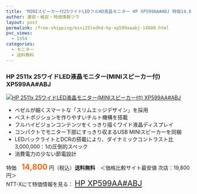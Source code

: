 ```yaml
---
title: 'MINIスピーカー付25ワイドLEDフルHD液晶モニター HP XP599AA#ABJ 特価14,800円！送料無料！'
author: 激安・格安・特価情報ツウ
layout: post
permalink: /free-shipping/mini25ledhd-hp-xp599aaabj-14800.html
pvc_views:
  - 1354
categories:
  - モニター
  - 送料無料
---
```

### HP 2511x 25ワイドLED液晶モニター(MINIスピーカー付) XP599AA#ABJ

<div class="img-bg2 img_L">
  <a href="http://px.a8.net/svt/ejp?a8mat=ZYP6S+8IMA3E+S1Q+BWGDT&a8ejpredirect=http://nttxstore.jp/_II_HP13677620" target="_blank" title="HP 2511x 25ワイドLED液晶モニター(MINIスピーカー付) XP599AA#ABJ"><img src="http://i1.wp.com/image.nttxstore.jp/l2_images/H/HP/HP13677620.jpg?resize=120%2C120" border="0" alt="HP 2511x 25ワイドLED液晶モニター(MINIスピーカー付) XP599AA#ABJ" style="border: 0pt none;" data-recalc-dims="1" /></a>
</div>

<!--more-->

  * ベゼルが細くスマートな「スリムエッジデザイン」を採用
  * ベストポジションを作りやすいチルト機構を搭載
  * フルハイビジョンコンテンツをくっきり描くワイド液晶ディスプレイ
  * コンパクトでモニター下部にすっきり収まるUSB MINIスピーカーを同梱
  * LEDバックライトとDCRの搭載により、ダイナミックコントラスト比3,000,000：1の圧倒的スペック
  * 消費電力の少ない節電設計

特価　<span style="color: #ff6600; font-size: 150%;"><strong>14,800</strong></span> 円（税込）**送料無料**　＜価格比較サイト最安値 次店：19,800円＞  
NTT-Xにて特価情報を見る： <span style="font-size: 150%;"><a href="http://px.a8.net/svt/ejp?a8mat=ZYP6S+8IMA3E+S1Q+BWGDT&a8ejpredirect=http://nttxstore.jp/_II_HP13677620" target="_blank">HP XP599AA#ABJ</a></span>